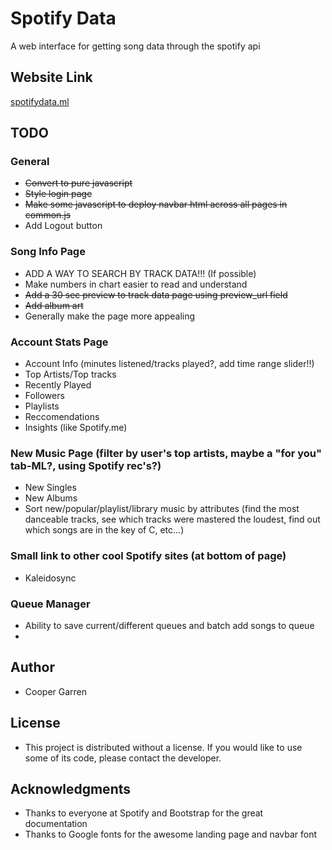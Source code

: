 # Spotify Data

A web interface for getting song data through the spotify api

## Website Link
[spotifydata.ml](https://spotifydata.ml/)

## TODO
### General
* ~~Convert to pure javascript~~
* ~~Style login page~~
* ~~Make some javascript to deploy navbar html across all pages in common.js~~
* Add Logout button

### Song Info Page
* ADD A WAY TO SEARCH BY TRACK DATA!!! (If possible)
* Make numbers in chart easier to read and understand
* ~~Add a 30 sec preview to track data page using preview_url field~~
* ~~Add album art~~
* Generally make the page more appealing

### Account Stats Page
* Account Info (minutes listened/tracks played?, add time range slider!!)
* Top Artists/Top tracks
* Recently Played
* Followers
* Playlists
* Reccomendations
* Insights (like Spotify.me)

### New Music Page (filter by user's top artists, maybe a "for you" tab-ML?, using Spotify rec's?)
* New Singles
* New Albums
* Sort new/popular/playlist/library music by attributes (find the most danceable tracks, see which tracks were mastered the loudest, find out which songs are in the key of C, etc...)

### Small link to other cool Spotify sites (at bottom of page)
* Kaleidosync

### Queue Manager
* Ability to save current/different queues and batch add songs to queue
* 

## Author
* Cooper Garren

## License
* This project is distributed without a license. If you would like to use some of its code, please contact the developer.

## Acknowledgments
* Thanks to everyone at Spotify and Bootstrap for the great documentation
* Thanks to Google fonts for the awesome landing page and navbar font
